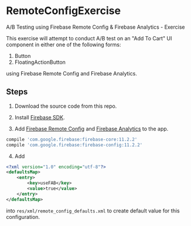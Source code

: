 # RemoteConfigExercise
A/B Testing using Firebase Remote Config &amp; Firebase Analytics - Exercise

This exercise will attempt to conduct A/B test on an "Add To Cart" UI component in either one of the following forms:
1. Button
2. FloatingActionButton

using Firebase Remote Config and Firebase Analytics.

## Steps
1. Download the source code from this repo.

2. Install [Firebase SDK](https://firebase.google.com/docs/android/setup).

3. Add [Firebase Remote Config](https://firebase.google.com/docs/remote-config/use-config-android) and [Firebase Analytics](https://firebase.google.com/docs/analytics/android/start/) to the app.

```groovy
compile 'com.google.firebase:firebase-core:11.2.2'
compile 'com.google.firebase:firebase-config:11.2.2'
```

4. Add
```xml
<?xml version="1.0" encoding="utf-8"?>
<defaultsMap>
    <entry>
        <key>useFAB</key>
        <value>true</value>
    </entry>
</defaultsMap>
```
into ```res/xml/remote_config_defaults.xml``` to create default value for this configuration.
